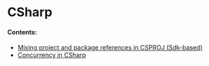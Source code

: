 # CSharp

#### Contents:
- [Mixing project and package references in CSPROJ (Sdk-based)](/languages/csharp/mixing-project-and-package-references-in-csproj)
- [Concurrency in CSharp    ](/languages/csharp/concurrency-in-csharp)